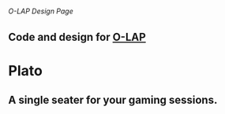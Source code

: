 ###### O-LAP Design Page

Code and design for [O-LAP](https://o-lap.com)  
---
# Plato  

A single seater for your gaming sessions.  
---